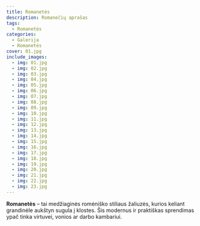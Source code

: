 ```yaml
---
title: Romanetės
description: Romanečių aprašas
tags:
  - Romanetės
categories:
  - Galerija
  - Romanetės
cover: 01.jpg
include_images:
  - img: 01.jpg
  - img: 02.jpg
  - img: 03.jpg
  - img: 04.jpg
  - img: 05.jpg
  - img: 06.jpg
  - img: 07.jpg
  - img: 08.jpg
  - img: 09.jpg
  - img: 10.jpg
  - img: 11.jpg
  - img: 12.jpg
  - img: 13.jpg
  - img: 14.jpg
  - img: 15.jpg
  - img: 16.jpg
  - img: 17.jpg
  - img: 18.jpg
  - img: 19.jpg
  - img: 20.jpg
  - img: 21.jpg
  - img: 22.jpg
  - img: 23.jpg
---
```


**Romanetės** – tai medžiaginės romėniško stiliaus žaliuzės, kurios keliant grandinėle aukštyn sugula į klostes.
Šis modernus ir praktiškas sprendimas ypač tinka virtuvei, vonios ar darbo kambariui.
